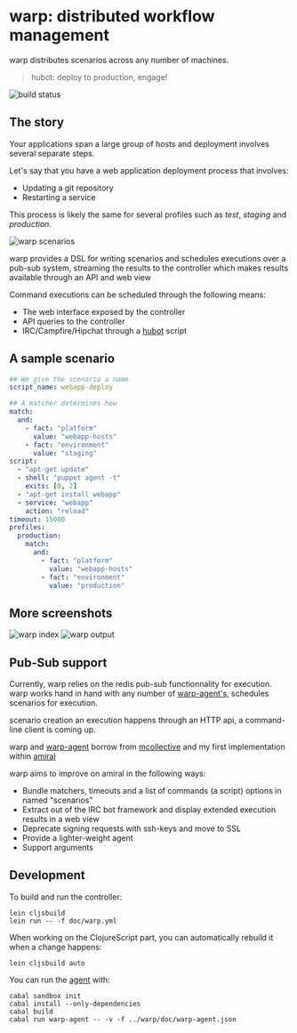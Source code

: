 warp: distributed workflow management
=====================================

warp distributes scenarios across any number of machines.

> hubot: deploy to production, engage!

![build status](https://travis-ci.org/pyr/warp.svg)

## The story

Your applications span a large group of hosts and deployment
involves several separate steps.

Let's say that you have a web application deployment process
that involves:

- Updating a git repository
- Restarting a service

This process is likely the same for several profiles such as
*test*, *staging* and *production*.

![warp scenarios](http://i.imgur.com/6svdQH9.png)

warp provides a DSL for writing scenarios and schedules
executions over a pub-sub system, streaming the results
to the controller which makes results available through
an API and web view

Command executions can be scheduled through the following means:

- The web interface exposed by the controller
- API queries to the controller
- IRC/Campfire/Hipchat through a [hubot](http://hubot.github.io) script

## A sample scenario

```yaml
## We give the scenario a name
script_name: webapp-deploy

## A matcher determines how 
match:
  and:
    - fact: "platform"
      value: "webapp-hosts"
    - fact: "environment"
      value: "staging"
script:
  - "apt-get update"
  - shell: "puppet agent -t"
    exits: [0, 2]
  - "apt-get install webapp"
  - service: "webapp"
    action: "reload"
timeout: 15000
profiles:
  production:
    match:
      and:
        - fact: "platform"
          value: "webapp-hosts"
        - fact: "environment"
          value: "production"
```

## More screenshots

![warp index](http://i.imgur.com/qawWTTX.png)
![warp output](http://i.imgur.com/sYVRCHf.png)

## Pub-Sub support

Currently, warp relies on the redis pub-sub functionnality
for execution. 
warp works hand in hand with any number of
[warp-agent's](https://github.com/pyr/warp-agent), schedules
scenarios for execution.

scenario creation an execution happens through an HTTP api,
a command-line client is coming up.

warp and [warp-agent](https://github.com/pyr/warp-agent) borrow
from [mcollective](http://puppetlabs.com/mcollective) and my first
implementation within [amiral](https://github.com/pyr/amiral)

warp aims to improve on amiral in the following ways:

- Bundle matchers, timeouts and a list of commands (a script) options
  in named "scenarios"
- Extract out of the IRC bot framework and display extended execution
  results in a web view
- Deprecate signing requests with ssh-keys and move to SSL
- Provide a lighter-weight agent
- Support arguments

## Development

To build and run the controller:

    lein cljsbuild
    lein run -- -f doc/warp.yml

When working on the ClojureScript part, you can automatically rebuild
it when a change happens:

    lein cljsbuild auto

You can run the [agent](https://github.com/pyr/warp-agent) with:

    cabal sandbox init
    cabal install --only-dependencies
    cabal build
    cabal run warp-agent -- -v -f ../warp/doc/warp-agent.json
